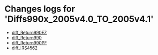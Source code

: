 # Changes logs for 'Diffs990x_2005v4.0_TO_2005v4.1'

* [diff_Return990EZ](diff_Return990EZ.xsd.html)
* [diff_Return990](diff_Return990.xsd.html)
* [diff_Return990PF](diff_Return990PF.xsd.html)
* [diff_IRS4562](diff_IRS4562.xsd.html)
